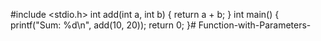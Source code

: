 #include <stdio.h>
int add(int a, int b) {
    return a + b;
}
int main() {
    printf("Sum: %d\n", add(10, 20));
    return 0;
}# Function-with-Parameters-
